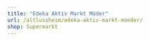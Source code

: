 ```yaml
---
title: "Edeka Aktiv Markt Möder"
url: /altlussheim/edeka-aktiv-markt-moeder/
shop: Supermarkt
---
```

